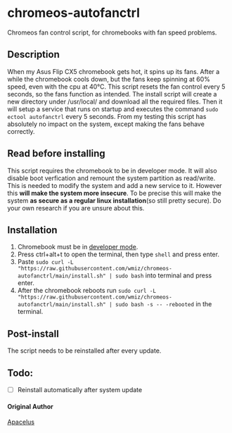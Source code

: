 # chromeos-autofanctrl

Chromeos fan control script, for chromebooks with fan speed problems.

## Description

When my Asus Flip CX5 chromebook gets hot, it spins up its fans. After a while the chromebook cools down, but the fans keep spinning at 60% speed, even with the cpu at 40°C.
This script resets the fan control every 5 seconds, so the fans function as intended.
The install script will create a new directory under /usr/local/ and download all the required files. Then it will setup a service that runs on startup and executes the command `sudo ectool autofanctrl` every 5 seconds. From my testing this script has absolutely no impact on the system, except making the fans behave correctly.

## Read before installing

This script requires the chromebook to be in developer mode. It will also disable boot verfication and remount the system partition as read/write. This is needed to modify the system and add a new service to it. However this **will make the system more insecure**. To be precise this will make the system **as secure as a regular linux installation**(so still pretty secure). Do your own research if you are unsure about this.

## Installation

1. Chromebook must be in [developer mode](https://www.androidauthority.com/how-to-enable-developer-mode-on-a-chromebook-906688/).
2. Press ctrl+alt+t to open the terminal, then type `shell` and press enter.
3. Paste `sudo curl -L "https://raw.githubusercontent.com/wmiz/chromeos-autofanctrl/main/install.sh" | sudo bash` into terminal and press enter.
4. After the chromebook reboots run `sudo curl -L "https://raw.githubusercontent.com/wmiz/chromeos-autofanctrl/main/install.sh" | sudo bash -s -- -rebooted` in the terminal.

## Post-install

The script needs to be reinstalled after every update.

## Todo:

- [ ] Reinstall automatically after system update

#### Original Author
[Apacelus](https://github.com/apacelus)
